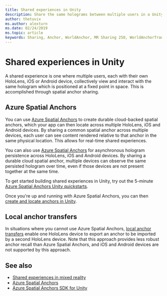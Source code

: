```yaml
---
title: Shared experiences in Unity
description: Share the same holograms between multiple users in a Unity application.
author: thetuvix
ms.author: alexturn
ms.date: 02/24/2019
ms.topic: article
keywords: Sharing, Anchor, WorldAnchor, MR Sharing 250, WorldAnchorTransferBatch, SpatialPerception, Azure, Azure Spatial Anchors, ASA
---
```




# Shared experiences in Unity

A shared experience is one where multiple users, each with their own HoloLens, iOS or Android device, collectively view and interact with the same hologram which is positioned at a fixed point in space. This is accomplished through spatial anchor sharing.

## Azure Spatial Anchors

You can use [Azure Spatial Anchors](https://docs.microsoft.com/azure/spatial-anchors/overview) to create durable cloud-backed spatial anchors, which your app can then locate across multiple HoloLens, iOS and Android devices.  By sharing a common spatial anchor across multiple devices, each user can see content rendered relative to that anchor in the same physical location.  This allows for real-time shared experiences.

You can also use [Azure Spatial Anchors](https://docs.microsoft.com/azure/spatial-anchors/overview) for asynchronous hologram persistence across HoloLens, iOS and Android devices.  By sharing a durable cloud spatial anchor, multiple devices can observe the same persisted hologram over time, even if those devices are not present together at the same time.

To get started building shared experiences in Unity, try out the 5-minute [Azure Spatial Anchors Unity quickstarts](https://docs.microsoft.com/azure/spatial-anchors/unity-overview).

Once you're up and running with Azure Spatial Anchors, you can then [create and locate anchors in Unity](https://docs.microsoft.com/azure/spatial-anchors/concepts/create-locate-anchors-unity).

## Local anchor transfers

In situations where you cannot use Azure Spatial Anchors, [local anchor transfers](local-anchor-transfers-in-unity.md) enable one HoloLens device to export an anchor to be imported by a second HoloLens device.  Note that this approach provides less robust anchor recall than Azure Spatial Anchors, and iOS and Android devices are not supported by this approach.

## See also
* [Shared experiences in mixed reality](shared-experiences-in-mixed-reality.md)
* [Azure Spatial Anchors](https://docs.microsoft.com/azure/spatial-anchors)
* [Azure Spatial Anchors SDK for Unity](https://docs.microsoft.com/dotnet/api/spatial-anchors/)